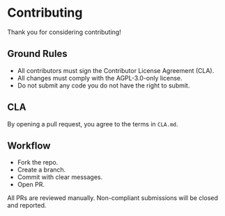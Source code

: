 # Contributing

Thank you for considering contributing!

## Ground Rules
- All contributors must sign the Contributor License Agreement (CLA).
- All changes must comply with the AGPL-3.0-only license.
- Do not submit any code you do not have the right to submit.

## CLA
By opening a pull request, you agree to the terms in `CLA.md`.

## Workflow
- Fork the repo.
- Create a branch.
- Commit with clear messages.
- Open PR.

All PRs are reviewed manually. Non-compliant submissions will be closed and reported.
